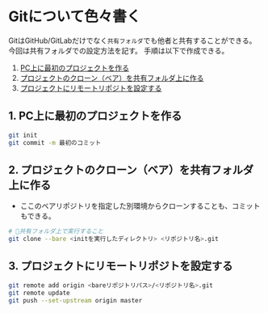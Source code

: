 # Gitについて色々書く

GitはGitHub/GitLabだけでなく`共有フォルダ`でも他者と共有することができる。
今回は共有フォルダでの設定方法を記す。
手順は以下で作成できる。

1. [PC上に最初のプロジェクトを作る](#1)
2. [プロジェクトのクローン（ベア）を共有フォルダ上に作る](#2)
3. [プロジェクトにリモートリポジトを設定する](#3)

## <a name=1>1. PC上に最初のプロジェクトを作る</a>

```sh
git init
git commit -m 最初のコミット
```

## <a name=2>2. プロジェクトのクローン（ベア）を共有フォルダ上に作る</a>

- ここのベアリポジトリを指定した別環境からクローンすることも、コミットもできる。

```sh
# 🌟共有フォルダ上で実行すること
git clone --bare <initを実行したディレクトリ> <リポジトリ名>.git
```

## <a name=3>3. プロジェクトにリモートリポジトを設定する</a>

```sh
git remote add origin <bareリポジトリパス>/<リポジトリ名>.git
git remote update
git push --set-upstream origin master
```
